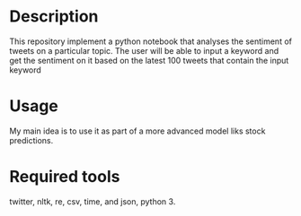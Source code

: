 # Description

This repository implement a python notebook that analyses the sentiment of tweets on a particular topic. The user will be able to input a keyword and get the sentiment on it based on the latest 100 tweets that contain the input keyword

# Usage

My main idea is to use it as part of a more advanced model liks stock predictions.

# Required tools

twitter, nltk, re, csv, time, and json, python 3.
